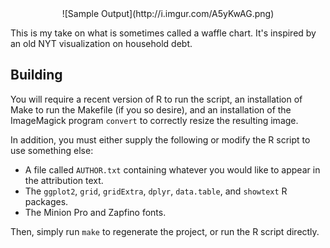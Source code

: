 <center>
![Sample Output](http://i.imgur.com/A5yKwAG.png)
</center>

This is my take on what is sometimes called a waffle chart. It's inspired by
an old NYT visualization on household debt.

## Building

You will require a recent version of R to run the script, an installation of
Make to run the Makefile (if you so desire), and an installation of the
ImageMagick program `convert` to correctly resize the resulting image.

In addition, you must either supply the following or modify the R script to
use something else:

* A file called `AUTHOR.txt` containing whatever you would like to appear in
  the attribution text.
* The `ggplot2`, `grid`, `gridExtra`, `dplyr`, `data.table`, and `showtext` R
  packages.
* The Minion Pro and Zapfino fonts.

Then, simply run `make` to regenerate the project, or run the R script
directly.
